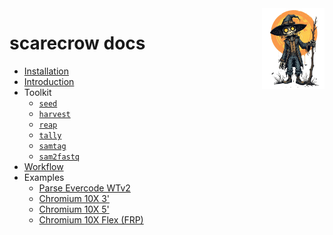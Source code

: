 <img style="float:right;width:100px;" src="../img/scarecrow.png" alt="scarecrow"/>

# scarecrow docs
* [Installation](installation.md)
* [Introduction](introduction.md)
* Toolkit
    * [`seed`](toolkit_seed.md)
    * [`harvest`](toolkit_harvest.md)
    * [`reap`](toolkit_reap.md)
    * [`tally`](toolkit_tally.md)
    * [`samtag`](toolkit_samtag.md)
    * [`sam2fastq`](toolkit_sam2fastq.md)
* [Workflow](workflow.md)
* Examples
    * [Parse Evercode WTv2](example_evercode.md)
    * [Chromium 10X 3'](example_10X3p.md)
    * [Chromium 10X 5'](example_10X5p.md)
    * [Chromium 10X Flex (FRP)](example_10Xflex.md)